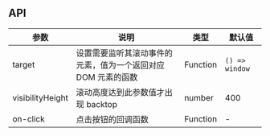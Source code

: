 ## API

| 参数 | 说明 | 类型 | 默认值 |
| --- | --- | --- | --- |
| target | 设置需要监听其滚动事件的元素，值为一个返回对应 DOM 元素的函数 | Function | `() => window` |
| visibilityHeight |滚动高度达到此参数值才出现 backtop|number|400|
| on-click |点击按钮的回调函数|Function|-|
